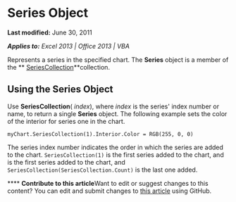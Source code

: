 
# Series Object

 **Last modified:** June 30, 2011

 _**Applies to:** Excel 2013 | Office 2013 | VBA_

Represents a series in the specified chart. The  **Series** object is a member of the ** [SeriesCollection](c5d00466-f7a1-7e6f-56e4-958901dbe3e3.md)**collection.


## Using the Series Object

Use  **SeriesCollection**( _index_), where  _index_ is the series' index number or name, to return a single **Series** object. The following example sets the color of the interior for series one in the chart.


```
myChart.SeriesCollection(1).Interior.Color = RGB(255, 0, 0)
```

The series index number indicates the order in which the series are added to the chart.  `SeriesCollection(1)` is the first series added to the chart, and is the first series added to the chart, and `SeriesCollection(SeriesCollection.Count)` is the last one added.


****   **Contribute to this article**Want to edit or suggest changes to this content? You can edit and submit changes to  [this article](https://github.com/jhershey00/VBA_Excel_Test/OpenXMLCon/articles/c4446d04-9a3a-4f95-7b3f-adaf1ad2252c.md) using GitHub.

